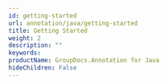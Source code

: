 ```yaml
---
id: getting-started
url: annotation/java/getting-started
title: Getting Started
weight: 2
description: ""
keywords: 
productName: GroupDocs.Annotation for Java
hideChildren: False
---
```

